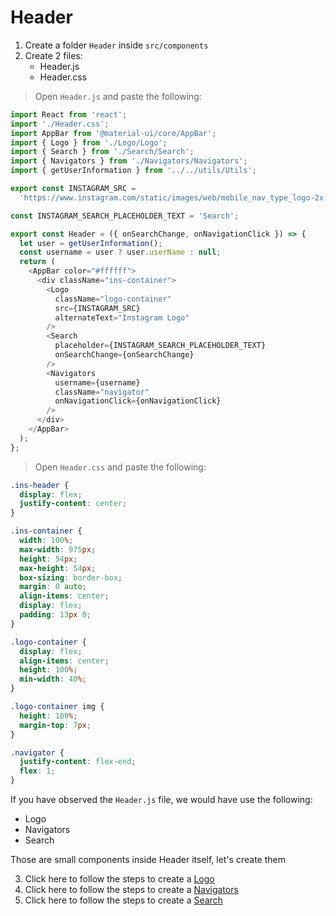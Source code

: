 # Header

1. Create a folder `Header` inside `src/components`
2. Create 2 files:
   - Header.js
   - Header.css

> Open `Header.js` and paste the following:

```js
import React from 'react';
import './Header.css';
import AppBar from '@material-ui/core/AppBar';
import { Logo } from './Logo/Logo';
import { Search } from './Search/Search';
import { Navigators } from './Navigators/Navigators';
import { getUserInformation } from '../../utils/Utils';

export const INSTAGRAM_SRC =
  'https://www.instagram.com/static/images/web/mobile_nav_type_logo-2x.png/1b47f9d0e595.png';

const INSTAGRAM_SEARCH_PLACEHOLDER_TEXT = 'Search';

export const Header = ({ onSearchChange, onNavigationClick }) => {
  let user = getUserInformation();
  const username = user ? user.userName : null;
  return (
    <AppBar color="#ffffff">
      <div className="ins-container">
        <Logo
          className="logo-container"
          src={INSTAGRAM_SRC}
          alternateText="Instagram Logo"
        />
        <Search
          placeholder={INSTAGRAM_SEARCH_PLACEHOLDER_TEXT}
          onSearchChange={onSearchChange}
        />
        <Navigators
          username={username}
          className="navigator"
          onNavigationClick={onNavigationClick}
        />
      </div>
    </AppBar>
  );
};
```

> Open `Header.css` and paste the following:

```css
.ins-header {
  display: flex;
  justify-content: center;
}

.ins-container {
  width: 100%;
  max-width: 975px;
  height: 54px;
  max-height: 54px;
  box-sizing: border-box;
  margin: 0 auto;
  align-items: center;
  display: flex;
  padding: 13px 0;
}

.logo-container {
  display: flex;
  align-items: center;
  height: 100%;
  min-width: 40%;
}

.logo-container img {
  height: 100%;
  margin-top: 7px;
}

.navigator {
  justify-content: flex-end;
  flex: 1;
}
```

If you have observed the `Header.js` file, we would have use the following:

- Logo
- Navigators
- Search

Those are small components inside Header itself, let's create them

3. Click here to follow the steps to create a [Logo]()
4. Click here to follow the steps to create a [Navigators]()
5. Click here to follow the steps to create a [Search]()
